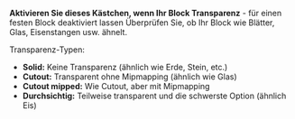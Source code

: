 **Aktivieren Sie dieses Kästchen, wenn Ihr Block Transparenz** - für einen festen Block deaktiviert lassen Überprüfen Sie, ob Ihr Block wie Blätter, Glas, Eisenstangen usw. ähnelt.

Transparenz-Typen:

* **Solid:** Keine Transparenz (ähnlich wie Erde, Stein, etc.)
* **Cutout:** Transparent ohne Mipmapping (ähnlich wie Glas)
* **Cutout mipped:** Wie Cutout, aber mit Mipmapping
* **Durchsichtig:** Teilweise transparent und die schwerste Option (ähnlich Eis)